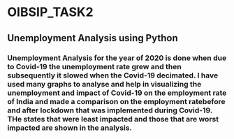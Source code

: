 # OIBSIP_TASK2
## Unemployment Analysis using Python

### Unemployment Analysis for the year of 2020 is done when due to Covid-19 the unemployment rate grew and then subsequently it slowed when the Covid-19 decimated. I have used many graphs to analyse and help in visualizing the unemployment and impact of Covid-19 on the employment rate of India and made a comparison on the employment ratebefore and after lockdown that was implemented during Covid-19. THe states that were least impacted and those that are worst impacted are shown in the analysis.
